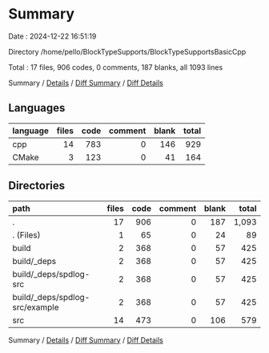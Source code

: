 # Summary

Date : 2024-12-22 16:51:19

Directory /home/pello/BlockTypeSupports/BlockTypeSupportsBasicCpp

Total : 17 files,  906 codes, 0 comments, 187 blanks, all 1093 lines

Summary / [Details](details.md) / [Diff Summary](diff.md) / [Diff Details](diff-details.md)

## Languages
| language | files | code | comment | blank | total |
| :--- | ---: | ---: | ---: | ---: | ---: |
| cpp | 14 | 783 | 0 | 146 | 929 |
| CMake | 3 | 123 | 0 | 41 | 164 |

## Directories
| path | files | code | comment | blank | total |
| :--- | ---: | ---: | ---: | ---: | ---: |
| . | 17 | 906 | 0 | 187 | 1,093 |
| . (Files) | 1 | 65 | 0 | 24 | 89 |
| build | 2 | 368 | 0 | 57 | 425 |
| build/_deps | 2 | 368 | 0 | 57 | 425 |
| build/_deps/spdlog-src | 2 | 368 | 0 | 57 | 425 |
| build/_deps/spdlog-src/example | 2 | 368 | 0 | 57 | 425 |
| src | 14 | 473 | 0 | 106 | 579 |

Summary / [Details](details.md) / [Diff Summary](diff.md) / [Diff Details](diff-details.md)